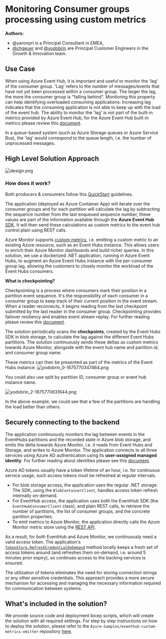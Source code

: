 # Monitoring Consumer groups processing using custom metrics

**Authors:** 

- @yaronpri is a Principal Consultant in EMEA,
- [@chgeuer](https://techcommunity.microsoft.com/t5/user/viewprofilepage/user-id/1419878) and [@yodobrin](https://techcommunity.microsoft.com/t5/user/viewprofilepage/user-id/1306386) are Principal Customer Engineers in the Growth & Innovation team.

## Use Case

When using Azure Event Hub, it is important and useful to monitor the 'lag' of the consumer group. 'Lag' refers to the number of messages/events that have not yet been processed within a consumer group. The larger the lag, the more the consumer group is "falling behind". Monitoring this property can help identifying overloaded consuming applications: Increasing lag indicates that the consuming application is not able to keep up with the load of the event hub. The ability to monitor the 'lag' is not part of the built-in metrics provided by Azure Event Hub, for the Azure Event Hub built-in metrics please review this [document](https://learn.microsoft.com/en-us/azure/event-hubs/monitor-event-hubs-reference).


In a queue-based system (such as Azure Storage queues or Azure Service Bus), the 'lag' would correspond to the queue length, i.e. the number of unprocessed messages.

## High Level Solution Approach

![design.png](https://techcommunity.microsoft.com/t5/image/serverpage/image-id/439492i15FC927B4056963C/image-size/large?v=v2&px=999)

### How does it work?


Both producers & consumers follow this [QuickStart](https://learn.microsoft.com/en-us/azure/event-hubs/event-hubs-dotnet-standard-getstarted-send?tabs=passwordless%2Croles-azure-portal) guidelines.

The application (deployed as Azure Container App) will iterate over the consumer groups and for each partition will calculate the lag by subtracting the sequence number from the last enqueued sequence number, these values are part of the information available through the __Azure Event Hub__ [SDK](https://learn.microsoft.com/en-us/azure/event-hubs/sdks). It will then send these calculations as custom metrics to the event hub control plain using REST calls.

Azure Monitor supports [custom metrics](https://learn.microsoft.com/en-us/azure/azure-monitor/essentials/metrics-custom-overview), i.e. emitting a custom metric to an existing Azure resource, such as an Event Hubs instance. This allows users to enrich their Azure Monitor dashboards and build richer queries. In this solution, we use a dockerized .NET application, running in Azure Event Hubs, to augment an Azure Event Hubs instance with the per-consumer group lag, allowing the customers to closely monitor the workload of the Event Hubs consumers.

__What is checkpointing?__

Checkpointing is a process where consumers mark their position in a partition event sequence. It's the responsibility of each consumer in a consumer group to keep track of their current position in the event stream. When a reader reconnects, it begins reading from the last checkpoint submitted by the last reader in the consumer group. Checkpointing provides failover resiliency and enables event stream replay. For further reading please review this [document](https://learn.microsoft.com/en-us/azure/event-hubs/event-hubs-features#checkpointing).

The solution periodically scans the __checkpoints__, created by the Event Hubs SDK in blob storage, to calculate the lag against the different Event Hubs partitions. The solution continuously sends these deltas as custom metrics towards Azure Monitor, alongside with the event hub name and partition id, and consumer group name.

These metrics can then be presented as part of the metrics of the Event Hubs instance:
![yodobrin_0-1675770347464.png](https://techcommunity.microsoft.com/t5/image/serverpage/image-id/439488i2F34CF372A394207/image-size/large?v=v2&px=999)

You could also use split by partition ID, consumer group or event hub instance name.

![yodobrin_2-1675770631644.png](https://techcommunity.microsoft.com/t5/image/serverpage/image-id/439491i8FD45CC7C103B109/image-size/large?v=v2&px=999)

In the above example, we could see that a few of the partitions are handling the load better than others.

## Securely connecting to the backend

The application continuously monitors the lag between events in the EventHubs partitions and the recorded state in Azure blob storage, and emits the delta towards Azure Monitor, i.e. it reads from Event Hubs and Storage, and writes to Azure Monitor. The application connects to all three services using Azure AD authentication using its __user-assigned managed identity__. For further reading about identities please see this [document](https://learn.microsoft.com/en-us/azure/active-directory/managed-identities-azure-resources/overview#managed-identity-types). 

Azure AD tokens usually have a token lifetime of an hour, i.e. for continuous service usage, such access tokens must be refreshed at regular intervals.

- For blob storage access, the application uses the regular .NET storage. The SDK, using the `BlobContainerClient`, handles access token refresh internally on-demand. 
- For EventHub access, the application uses both the EventHub SDK (the `EventHubConsumerClient` class), and plain REST calls, to retrieve the number of partitions, the list of consumer groups, and the concrete partition properties. 
- To emit metrics to Azure Monitor, the application directly calls the Azure Monitor metric store using the [REST API](https://learn.microsoft.com/en-us/azure/azure-monitor/essentials/metrics-store-custom-rest-api).

As a result, for both EventHub and Azure Monitor, we continuously need a valid access token. The application's  [`TokenStore.RefreshCredentialOnDemand`](https://github.com/Azure-Samples/eventhub-custom-metrics-emitter/blob/ce0eac19acdc7e6c5d7cc540adf7247a4d222b8b/src/emitters/EmitterHelper.cs#L140) method locally keeps a fresh set of access tokens around (and refreshes them on-demand, i.e. around 5 minutes prior expiry), so continues access to the backing services is ensured.

The utilization of tokens eliminates the need for storing connection strings or any other sensitive credentials. This approach provides a more secure mechanism for accessing and managing the necessary information required for communication between systems.

## What's included in the solution?

We provide source code and deployment bicep scripts, which will create the solution with all required settings. For step by step instructions on how to deploy the solution, please refer to the `Azure-Samples/eventhub-custom-metrics-emitter` repository [here](https://github.com/Azure-Samples/eventhub-custom-metrics-emitter).
